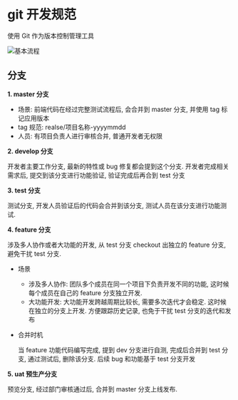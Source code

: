 # git 开发规范

使用 Git 作为版本控制管理工具

![基本流程](/gitflow.png)

## 分支

**1. master 分支**

- 场景: 前端代码在经过完整测试流程后, 会合并到 master 分支, 并使用 tag 标记应用版本
- tag 规范: realse/项目名称-yyyymmdd
- 人员: 有项目负责人进行审核合并, 普通开发者无权限

**2. develop 分支**

开发者主要工作分支, 最新的特性或 bug 修复都会提到这个分支. 开发者完成相关需求后, 提交到该分支进行功能验证, 验证完成后再合到 test 分支

**3. test 分支**

测试分支, 开发人员验证后的代码会合并到该分支, 测试人员在该分支进行功能测试.

**4. feature 分支**

涉及多人协作或者大功能的开发, 从 test 分支 checkout 出独立的 feature 分支, 避免干扰 test 分支.

- 场景
  - 涉及多人协作: 团队多个成员在同一个项目下负责开发不同的功能, 这时候每个成员在自己的 feature 分支独立开发.
  - 大功能开发: 大功能开发跨越周期比较长, 需要多次迭代才会稳定. 这时候在独立的分支上开发. 方便跟踪历史记录, 也免于干扰 test 分支的迭代和发布
- 合并时机

  当 feature 功能代码编写完成, 提到 dev 分支进行自测, 完成后合并到 test 分支, 通过测试后, 删除该分支. 后续 bug 和功能基于 test 分支开发

**5. uat 预生产分支**

预览分支, 经过部门审核通过后, 合并到 master 分支上线发布.
